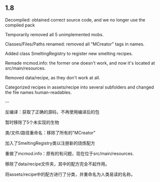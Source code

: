 ## 1.8

Decompiled: obtained correct source code, and we no longer use the compiled pack

Temporarily removed all 5 unimplemented mobs.

Classes/Files/Paths renamed: removed all "MCreator" tags in names.

Added class SmeltingRegistry to register new smelting recipes.

Remade mcmod.info: the former one doesn't work, and now it's located at src/main/resources.

Removed data/recipe, as they don't work at all.

Categorized recipes in assets/recipe into several subfolders and changed the file names human-readables.

--

反编译：获取了正确的源码，不再使用编译后的包

暂时移除了5个未实现的生物

类/文件/路径重命名：移除了所有的"MCreator"

加入了SmeltingRegistry类以注册新的烧炼配方

重做了mcmod.info：原有的有问题，现在位于src/main/resources.

移除了data/recipe文件夹，其中的配方完全不起作用。

将assets/recipe中的配方进行了分类，并重命名为人类易读的名称。
